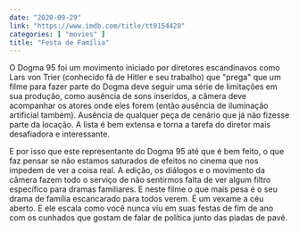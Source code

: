 ```yaml
---
date: "2020-09-29"
link: "https://www.imdb.com/title/tt0154420"
categories: [ "movies" ]
title: "Festa de Família"
---
```

O Dogma 95 foi um movimento iniciado por diretores escandinavos como Lars von Trier (conhecido fã de Hitler e seu trabalho) que "prega" que um filme para fazer parte do Dogma deve seguir uma série de limitações em sua produção, como ausência de sons inseridos, a câmera deve acompanhar os atores onde eles forem (então ausência de iluminação artificial também). Ausência de qualquer peça de cenário que já não fizesse parte da locação. A lista é bem extensa e torna a tarefa do diretor mais desafiadora e interessante.

E por isso que este representante do Dogma 95 até que é bem feito, o que faz pensar se não estamos saturados de efeitos no cinema que nos impedem de ver a coisa real. A edição, os diálogos e o movimento da câmera fazem todo o serviço de não sentirmos falta de ver algum filtro específico para dramas familiares. E neste filme o que mais pesa é o seu drama de família escancarado para todos verem. É um vexame a céu aberto. E ele escala como você nunca viu em suas festas de fim de ano com os cunhados que gostam de falar de política junto das piadas de pavê.
